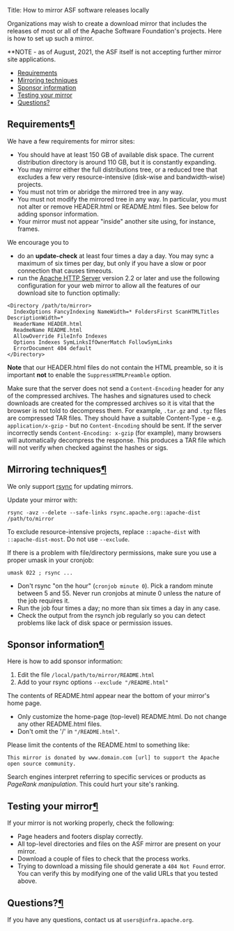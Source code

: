Title: How to mirror ASF software releases locally

Organizations may wish to create a download mirror that includes the releases of most or all of the Apache Software Foundation's projects. Here is how to set up such a mirror.

**NOTE - as of August, 2021, the ASF itself is not accepting further mirror site applications.

  - <a href="#requirements">Requirements</a>
  - <a href="#techniques">Mirroring techniques</a>
  - <a href="#sponsorinfo">Sponsor information</a>
  - <a href="#testing">Testing your mirror</a>
  - <a href="#questions">Questions?</a>

<h2 id="requirements">Requirements<a class="headerlink" href="#requirements" title="Permanent link">&para;</a></h2>

We have a few requirements for mirror sites:

  - You should have at least 150 GB of available disk space. The current distribution directory is around 110 GB, but it is constantly expanding.
  - You may mirror either the full distributions tree, or a reduced tree that excludes a few very resource-intensive (disk-wise and bandwidth-wise) projects.
  - You must not trim or abridge the mirrored tree in any way.
  - You must not modify the mirrored tree in any way. In particular, you must not alter or remove HEADER.html or README.html files. See below for adding sponsor information.
  - Your mirror must not appear "inside" another site using, for instance, frames. 

We encourage you to 

  - do an **update-check** at least four times a day a day. You may sync a maximum of six times per day, but only if you have a slow or poor connection that causes timeouts.
  - run the <a href="https://httpd.apache.org/" target="_blank">Apache HTTP Server</a> version 2.2 or later and use the following configuration for your web mirror to allow all the features of our download site to function optimally:

```
<Directory /path/to/mirror>
  IndexOptions FancyIndexing NameWidth=* FoldersFirst ScanHTMLTitles DescriptionWidth=*
  HeaderName HEADER.html
  ReadmeName README.html
  AllowOverride FileInfo Indexes
  Options Indexes SymLinksIfOwnerMatch FollowSymLinks
  ErrorDocument 404 default
</Directory>
```

**Note** that our HEADER.html files do not contain the HTML preamble, so it is important **not** to enable the `SuppressHTMLPreamble` option.

Make sure that the server does not send a `Content-Encoding` header for any of the compressed archives. The hashes and signatures used to check downloads are created for the compressed archives so it is vital that the browser is not told to decompress them. For example, `.tar.gz` and `.tgz` files are compressed TAR files. They should have a suitable Content-Type - e.g. `application/x-gzip` - but no `Content-Encoding` should be sent. If the server incorrectly sends `Content-Encoding: x-gzip` (for example), many browsers will automatically decompress the response. This produces a TAR file which will not verify when checked against the hashes or sigs.

<h2 id="techniques">Mirroring techniques<a class="headerlink" href="#techniques" title="Permanent link">&para;</a></h2>

We only support <a href="https://rsync.samba.org/" target="_blank">rsync</a> for updating mirrors.

Update your mirror with:

```
rsync -avz --delete --safe-links rsync.apache.org::apache-dist /path/to/mirror
```

To exclude resource-intensive projects, replace `::apache-dist` with `::apache-dist-most`. Do not use `--exclude`.

If there is a problem with file/directory permissions, make sure you use a proper umask in your cronjob:

```
umask 022 ; rsync ...
```

  - Don't rsync "on the hour" (`cronjob minute 0`). Pick a random minute between 5 and 55. Never run cronjobs at minute 0 unless the nature of the job requires it.
  - Run the job four times a day; no more than six times a day in any case.
  - Check the output from the rsynch job regularly so you can detect problems like lack of disk space or permission issues.
  
<h2 id="sponsorinfo">Sponsor information<a class="headerlink" href="#sponsorinfo" title="Permanent link">&para;</a></h2>

Here is how to add sponsor information:

  1. Edit the file `/local/path/to/mirror/README.html`
  2. Add to your rsync options `--exclude "/README.html"`

The contents of README.html appear near the bottom of your mirror's home page.

  - Only customize the home-page (top-level) README.html. Do not change any other README.html files. 
  - Don't omit the '/' in `"/README.html"`.

Please limit the contents of the README.html to something like:

```
This mirror is donated by www.domain.com [url] to support the Apache open source community.
```

Search engines interpret referring to specific services or products as _PageRank manipulation_. This could hurt your site's ranking.

<h2 id="testing">Testing your mirror<a class="headerlink" href="#testing" title="Permanent link">&para;</a></h2>

If your mirror is not working properly, check the following:

  - Page headers and footers display correctly.
  - All top-level directories and files on the ASF mirror are present on your mirror.
  - Download a couple of files to check that the process works. 
  - Trying to download a missing file should generate a `404 Not Found` error. You can verify this by modifying one of the valid URLs that you tested above.

<h2 id="questions">Questions?<a class="headerlink" href="#questions" title="Permanent link">&para;</a></h2>

If you have any questions, contact us at `users@infra.apache.org`.
